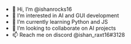 - 👋 Hi, I’m @ishanrocks16
- 👀 I’m interested in AI and GUI development
- 🌱 I’m currently learning Python and JS
- 💞️ I’m looking to collaborate on AI projects
- 📫 Reach me on discord @ishan_raxt16#3128

<!---
ishanrocks16/ishanrocks16 is a ✨ special ✨ repository because its `README.md` (this file) appears on your GitHub profile.
You can click the Preview link to take a look at your changes.
--->
